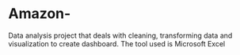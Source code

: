 # Amazon-
Data analysis project that deals with cleaning, transforming data and visualization to create dashboard. The tool used is Microsoft Excel
